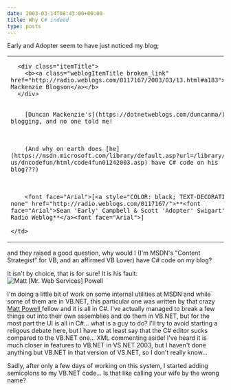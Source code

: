 ```yaml
---
date: 2003-03-14T08:43:00+00:00
title: Why C# indeed
type: posts
---
```

Early and Adopter seem to have just noticed my blog;

<table cellpadding="1" width="100%">
  <tr>
    <td valign="top">


      <div class="itemTitle">
        <b><a class="weblogItemTitle broken_link" href="http://radio.weblogs.com/0117167/2003/03/13.html#a183">Duncan Mackenzie Blogson</a></b>
      </div>


        [Duncan Mackenzie's](https://dotnetweblogs.com/duncanma/) blogging, and no one told me!



        (And why on earth does [he](https://msdn.microsoft.com/library/default.asp?url=/library/en-us/dncodefun/html/code4fun01242003.asp) have C# code on his blog???)



        <font face="Arial">[<a style="COLOR: black; TEXT-DECORATION: none" href="http://radio.weblogs.com/0117167/">**<font face="Arial">Sean 'Early' Campbell & Scott 'Adopter' Swigart's Radio Weblog**</a><font face="Arial">]

    </td>
  </tr>
</table>

and they raised a good question, why would I (I'm MSDN's "Content Strategist" for VB, and an affirmed VB Lover) have C# code on my blog?

It isn't by choice, that is for sure! It is his fault: <img alt="Matt [Mr. Web Services] Powell" hspace="0" src="http://msdn.microsoft.com/columns/graphics/service.gif" align="baseline" border="0" />

I'm doing a little bit of work on some internal utilities at MSDN and while some of them are in VB.NET, this particular one was written by that crazy [Matt Powell ](https://msdn.microsoft.com/columns/service.asp)fellow and it is all in C#. I've actually managed to break a few things out into their own assemblies and do them in VB.NET, but for the most part the UI is all in C#... what is a guy to do? I'll try to avoid starting a religous debate here, but I have to at least say that the C# editor sucks compared to the VB.NET one... XML commenting aside! I've heard it is much closer in features to VB.NET in VS.NET 2003, but I haven't done anything but VB.NET in that version of VS.NET, so I don't really know...

Sadly, after only a few days of working on this system, I started adding semicolons to my VB.NET code... Is that like calling your wife by the wrong name?
